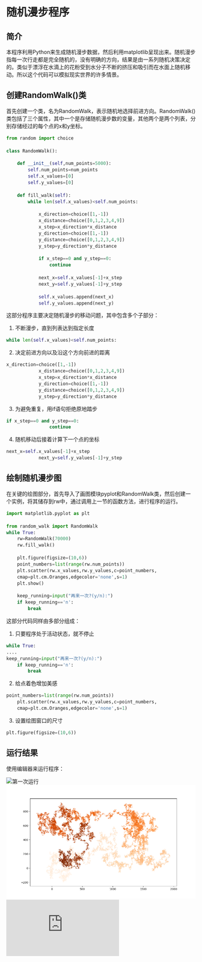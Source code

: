 # 随机漫步程序

## 简介

本程序利用Python来生成随机漫步数据，然后利用matplotlib呈现出来。随机漫步指每一次行走都是完全随机的，没有明确的方向，结果是由一系列随机决策决定的。类似于漂浮在水滴上的花粉受到水分子不断的挤压和吸引而在水面上随机移动。所以这个代码可以模拟现实世界的许多情景。

## 创建RandomWalk()类

首先创建一个类，名为RandomWalk，表示随机地选择前进方向。RandomWalk()类包括了三个属性，其中一个是存储随机漫步数的变量，其他两个是两个列表，分别存储经过的每个点的x和y坐标。

```python
from random import choice

class RandomWalk():
	
	def __init__(self,num_points=5000):
		self.num_points=num_points
		self.x_values=[0]
		self.y_values=[0]
		
	def fill_walk(self):
		while len(self.x_values)<self.num_points:
			
			x_direction=choice([1,-1])
			x_distance=choice([0,1,2,3,4,9])
			x_step=x_direction*x_distance
			y_direction=choice([1,-1])
			y_distance=choice([0,1,2,3,4,9])
			y_step=y_direction*y_distance
			
			if x_step==0 and y_step==0:
				continue
			
			next_x=self.x_values[-1]+x_step
			next_y=self.y_values[-1]+y_step
			
			self.x_values.append(next_x)
			self.y_values.append(next_y)
```
这部分程序主要决定随机漫步的移动问题，其中包含多个子部分：

1. 不断漫步，直到列表达到指定长度
```python
while len(self.x_values)<self.num_points:
```
2. 决定前进方向以及沿这个方向前进的距离
```python
x_direction=choice([1,-1])
			x_distance=choice([0,1,2,3,4,9])
			x_step=x_direction*x_distance
			y_direction=choice([1,-1])
			y_distance=choice([0,1,2,3,4,9])
			y_step=y_direction*y_distance
```
3. 为避免重复，用if语句拒绝原地踏步
```python
if x_step==0 and y_step==0:
				continue
```
4. 随机移动后接着计算下一个点的坐标
```python
next_x=self.x_values[-1]+x_step
			next_y=self.y_values[-1]+y_step
```
## 绘制随机漫步图

在关键的绘图部分，首先导入了画图模块pyplot和RandomWalk类，然后创建一个实例，将其储存到rw中，通过调用上一节的函数方法，进行程序的运行。

```python
import matplotlib.pyplot as plt

from random_walk import RandomWalk
while True:
	rw=RandomWalk(70000)
	rw.fill_walk()
	
	plt.figure(figsize=(10,6))
	point_numbers=list(range(rw.num_points))
	plt.scatter(rw.x_values,rw.y_values,c=point_numbers,
	cmap=plt.cm.Oranges,edgecolor='none',s=1)
	plt.show()
	
	keep_running=input("再来一次?(y/n):")
	if keep_running=='n':
		break
```
这部分代码同样由多部分组成：

1. 只要程序处于活动状态，就不停止
```python
while True:
....
keep_running=input("再来一次?(y/n):")
	if keep_running=='n':
		break
```
2. 给点着色增加美感
```python
point_numbers=list(range(rw.num_points))
	plt.scatter(rw.x_values,rw.y_values,c=point_numbers,
	cmap=plt.cm.Oranges,edgecolor='none',s=1)
```
3. 设置绘图窗口的尺寸
```python
plt.figure(figsize=(10,6))
```
## 运行结果

使用编辑器来运行程序：

![第一次运行]([Figure_1.png](https://github.com/lahuan3369/MyPictures/blob/master/Figure_1.png))
![第二次运行](https://github.com/lahuan3369/MyPictures/blob/master/Figure_2.png)
![选择是否继续](https://github.com/lahuan3369/MyPictures/blob/master/README.md)